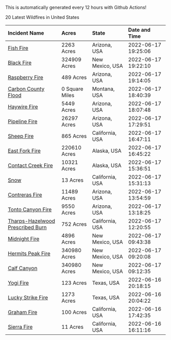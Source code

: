This is automatically generated every 12 hours with Github Actions!

20 Latest Wildfires in United States

 | Incident Name | Acres | State | Date and Time |
|:---|:---|:---|:---|
| [Fish Fire](https://inciweb.nwcg.gov/incident/8160/) | 2263 Acres | Arizona, USA | 2022-06-17 19:25:06 |
| [Black Fire](https://inciweb.nwcg.gov/incident/8103/) | 324909 Acres | New Mexico, USA | 2022-06-17 19:22:10 |
| [Raspberry Fire](https://inciweb.nwcg.gov/incident/8162/) | 489 Acres | Arizona, USA | 2022-06-17 19:14:05 |
| [Carbon County Flood](https://inciweb.nwcg.gov/incident/8161/) | 0 Square Miles | Montana, USA | 2022-06-17 18:40:39 |
| [Haywire Fire](https://inciweb.nwcg.gov/incident/8155/) | 5449 Acres | Arizona, USA | 2022-06-17 18:07:48 |
| [Pipeline Fire](https://inciweb.nwcg.gov/incident/8152/) | 26297 Acres | Arizona, USA | 2022-06-17 17:29:51 |
| [Sheep Fire](https://inciweb.nwcg.gov/incident/8151/) | 865 Acres | California, USA | 2022-06-17 16:47:11 |
| [East Fork Fire ](https://inciweb.nwcg.gov/incident/8148/) | 220610 Acres | Alaska, USA | 2022-06-17 16:45:22 |
| [Contact Creek Fire](https://inciweb.nwcg.gov/incident/8131/) | 10321 Acres | Alaska, USA | 2022-06-17 15:36:51 |
| [Snow ](https://inciweb.nwcg.gov/incident/8165/) | 13 Acres | California, USA | 2022-06-17 15:31:13 |
| [Contreras Fire ](https://inciweb.nwcg.gov/incident/8154/) | 11489 Acres | Arizona, USA | 2022-06-17 13:54:59 |
| [Tonto Canyon Fire](https://inciweb.nwcg.gov/incident/8158/) | 9550 Acres | Arizona, USA | 2022-06-17 13:18:25 |
| [Tharps-Hazelwood Prescribed Burn](https://inciweb.nwcg.gov/incident/8130/) | 752 Acres | California, USA | 2022-06-17 12:20:55 |
| [Midnight Fire](https://inciweb.nwcg.gov/incident/8147/) | 4896 Acres | New Mexico, USA | 2022-06-17 09:43:38 |
| [Hermits Peak Fire](https://inciweb.nwcg.gov/incident/8049/) | 340980 Acres | New Mexico, USA | 2022-06-17 09:20:08 |
| [Calf Canyon](https://inciweb.nwcg.gov/incident/8069/) | 340980 Acres | New Mexico, USA | 2022-06-17 09:12:35 |
| [Yogi Fire](https://inciweb.nwcg.gov/incident/8157/) | 123 Acres | Texas, USA | 2022-06-16 20:18:15 |
| [Lucky Strike Fire](https://inciweb.nwcg.gov/incident/8163/) | 1273 Acres | Texas, USA | 2022-06-16 20:04:22 |
| [Graham Fire](https://inciweb.nwcg.gov/incident/8150/) | 100 Acres | California, USA | 2022-06-16 17:42:35 |
| [Sierra Fire](https://inciweb.nwcg.gov/incident/8164/) | 11 Acres | California, USA | 2022-06-16 16:11:16 |
